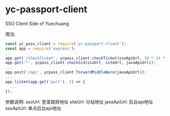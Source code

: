 # yc-passport-client
SSO Client Side of Yuechuang

用法:
```js
const yc_pass_client = require('yc-passport-client');
const app = require('express');
...
app.get('/checkTicket', ycpass_client.checkTicket(ssoApiUrl, 30 * 24 * 60 * 60 * 1000));
app.get('*', ycpass_client.checkSid(ssoUrl, siteUrl, javaApiUrl));
...
app.post('/api', ycpass_client.forwardMiddleWare(javaApiUrl));
...
app.listen(app.get('port'), () => {
  ...
});
```
参数说明:
ssoUrl: 登录跳转地址
siteUrl: 分站地址
javaApiUrl: 后台api地址
ssoApiUrl: 单点后台api地址
